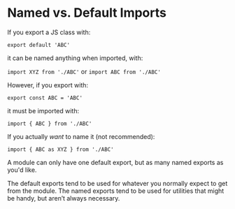 # Named vs. Default Imports

If you export a JS class with:

`export default 'ABC'`

it can be named anything when imported, with:

`import XYZ from './ABC'`
or
`import ABC from './ABC'`

However, if you export with:

`export const ABC = 'ABC'`

it must be imported with:

`import { ABC } from './ABC'`

If you actually *want* to name it (not recommended):

`import { ABC as XYZ } from './ABC'`

A module can only have one default export, but as many named exports as you'd like.

The default exports tend to be used for whatever you normally expect to get from the module. The named exports tend to be used for utilities that might be handy, but aren’t always necessary. 